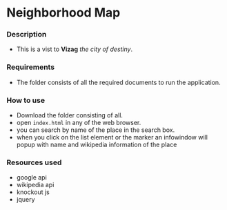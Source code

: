 # Neighborhood Map
### Description
 * This is a vist to **Vizag** *the city of destiny*.
### Requirements
* The folder consists of all the required documents to run the application.
### How to use 
* Download the folder consisting of all. 
* open `index.html` in any of the web browser.
* you can search by name of the place in the search box.
* when you click on the list element or the marker an infowindow will popup with name and wikipedia information of the place

### Resources used 
* google api
* wikipedia api
* knockout js
* jquery